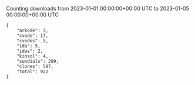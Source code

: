 
Counting downloads from 2023-01-01 00:00:00+00:00 UTC to 2023-01-05 00:00:00+00:00 UTC

```
{
    "arkode": 3,
    "cvode": 17,
    "cvodes": 5,
    "ida": 5,
    "idas": 2,
    "kinsol": 4,
    "sundials": 299,
    "clones": 587,
    "total": 922
}
```
